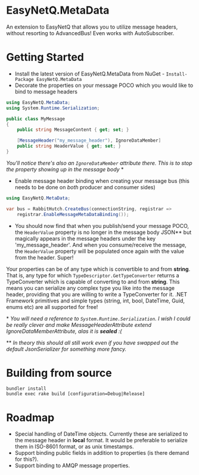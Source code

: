 # EasyNetQ.MetaData
An extension to EasyNetQ that allows you to utilize message headers, without resorting to AdvancedBus! Even works with AutoSubscriber.

# Getting Started
* Install the latest version of EasyNetQ.MetaData from NuGet - `Install-Package EasyNetQ.MetaData`
* Decorate the properties on your message POCO which you would like to bind to message headers
```csharp
using EasyNetQ.MetaData;
using System.Runtime.Serialization;

public class MyMessage
{
    public string MessageContent { get; set; }

    [MessageHeader("my_message_header"), IgnoreDataMember]
    public string HeaderValue { get; set; }
}
```

_You'll notice there's also an `IgnoreDataMember` attribute there. This is to stop the property showing up in the message body_ \*

* Enable message header binding when creating your message bus (this needs to be done on *both* producer and consumer sides)
```csharp 
using EasyNetQ.MetaData;

var bus = RabbitHutch.CreateBus(connectionString, registrar =>
    registrar.EnableMessageMetaDataBinding());
```

* You should now find that when you publish/send your message POCO, the `HeaderValue` property is no longer in the message body JSON\*\* but magically appears in the message headers under the key 'my_message_header'. And when you consume/receive the message, the `HeaderValue` property will be populated once again with the value from the header. Super!

Your properties can be of any type which is convertible to and from **string**. That is, any type for which `TypeDescriptor.GetTypeConverter` returns a TypeConverter which is capable of converting to and from **string**. This means you can serialize any complex type you like into the message header, providing that you are willing to write a TypeConverter for it. .NET Framework primitives and simple types (string, int, bool, DateTime, Guid, enums etc) are all supported for free!

\* _You will need a reference to `System.Runtime.Serialization`. I wish I could be really clever and make MessageHeaderAttribute extend IgnoreDataMemberAttribute, alas it is **sealed** :(_

\*\* _In theory this should all still work even if you have swapped out the default JsonSerializer for something more fancy._

# Building from source
```
bundler install
bundle exec rake build [configuration=Debug|Release]
```

# Roadmap
* Special handling of DateTime objects. Currently these are serialized to the message header in **local** format. It would be preferable to serialize them in ISO-8601 format, or as unix timestamps.
* Support binding public fields in addition to properties (is there demand for this?).
* Support binding to AMQP message properties.